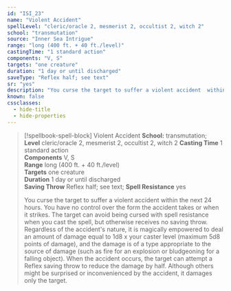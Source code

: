 ```yaml
---
id: "ISI_23"
name: "Violent Accident"
spellLevel: "cleric/oracle 2, mesmerist 2, occultist 2, witch 2"
school: "transmutation"
source: "Inner Sea Intrigue"
range: "long (400 ft. + 40 ft./level)"
castingTime: "1 standard action"
components: "V, S"
targets: "one creature"
duration: "1 day or until discharged"
saveType: "Reflex half; see text"
sr: "yes"
description: "You curse the target to suffer a violent accident  within the next 24 hours. You have no control over the form the accident takes or when it strikes. The target can avoid being cursed with spell resistance when you cast the spell, but otherwise receives no saving throw. Regardless of the accident's nature, it is magically empowered to deal an amount of damage equal to 1d8 x your caster level (maximum 5d8 points of damage), and the damage is of a type appropriate to the source of damage (such as fire for an explosion or bludgeoning for a falling object). When the accident occurs, the target can attempt a Reflex saving throw to reduce the damage by half. Although others might be surprised or inconvenienced by the accident, it damages only the target."
known: false
cssclasses:
  - hide-title
  - hide-properties
---
```


> [!spellbook-spell-block] Violent Accident
> **School:** transmutation; **Level** cleric/oracle 2, mesmerist 2, occultist 2, witch 2
> **Casting Time** 1 standard action  
> **Components** V, S  
> **Range** long (400 ft. + 40 ft./level)  
> **Targets** one creature  
> **Duration** 1 day or until discharged  
> **Saving Throw** Reflex half; see text; **Spell Resistance** yes
> 
> You curse the target to suffer a violent accident  within the next 24 hours. You have no control over the form the accident takes or when it strikes. The target can avoid being cursed with spell resistance when you cast the spell, but otherwise receives no saving throw. Regardless of the accident's nature, it is magically empowered to deal an amount of damage equal to 1d8 x your caster level (maximum 5d8 points of damage), and the damage is of a type appropriate to the source of damage (such as fire for an explosion or bludgeoning for a falling object). When the accident occurs, the target can attempt a Reflex saving throw to reduce the damage by half. Although others might be surprised or inconvenienced by the accident, it damages only the target.